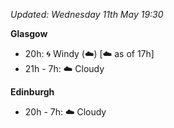 *Updated: Wednesday 11th May 19:30*

**Glasgow**

* 20h: :cyclone: Windy (:cloud:) [:cloud: as of 17h]
* 21h - 7h: :cloud: Cloudy

**Edinburgh**

* 20h - 7h: :cloud: Cloudy
